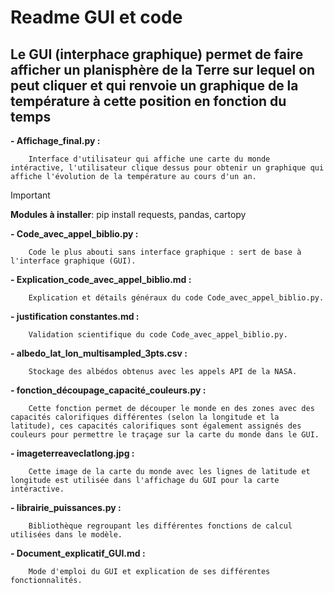 # Readme GUI et code
## Le GUI (interphace graphique) permet de faire afficher un planisphère de la Terre sur lequel on peut cliquer et qui renvoie un graphique de la température à cette position en fonction du temps
**- Affichage_final.py :**

        Interface d'utilisateur qui affiche une carte du monde intéractive, l'utilisateur clique dessus pour obtenir un graphique qui affiche l'évolution de la température au cours d'un an.
        
>[!IMPORTANT]
 >**Modules à installer**:
 >pip install requests, pandas, cartopy
        
**- Code_avec_appel_biblio.py :** 

        Code le plus abouti sans interface graphique : sert de base à l'interface graphique (GUI).

**- Explication_code_avec_appel_biblio.md :** 

        Explication et détails généraux du code Code_avec_appel_biblio.py.

**- justification constantes.md :** 
  
        Validation scientifique du code Code_avec_appel_biblio.py.

**- albedo_lat_lon_multisampled_3pts.csv :** 
  
        Stockage des albédos obtenus avec les appels API de la NASA.

**- fonction_découpage_capacité_couleurs.py :**

        Cette fonction permet de découper le monde en des zones avec des capacités calorifiques différentes (selon la longitude et la latitude), ces capacités calorifiques sont également assignés des couleurs pour permettre le traçage sur la carte du monde dans le GUI.

**- imageterreaveclatlong.jpg :**

        Cette image de la carte du monde avec les lignes de latitude et longitude est utilisée dans l'affichage du GUI pour la carte intéractive. 
        
**- librairie_puissances.py :**

        Bibliothèque regroupant les différentes fonctions de calcul utilisées dans le modèle.

**- Document_explicatif_GUI.md :**

        Mode d'emploi du GUI et explication de ses différentes fonctionnalités.
